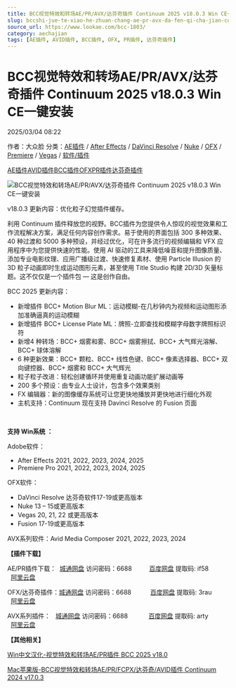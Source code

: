 ```yaml
---
title: BCC视觉特效和转场AE/PR/AVX/达芬奇插件 Continuum 2025 v18.0.3 Win CE一键安装
slug: bccshi-jue-te-xiao-he-zhuan-chang-ae-pr-avx-da-fen-qi-cha-jian-continuum-2025-v18-0-3-win-ceyi-jian-an-zhuang
source_url: https://www.lookae.com/bcc-1803/
category: aechajian
tags: [AE插件, AVID插件, BCC插件, OFX, PR插件, 达芬奇插件]
---
```

# BCC视觉特效和转场AE/PR/AVX/达芬奇插件 Continuum 2025 v18.0.3 Win CE一键安装

2025/03/04 08:22

作者：大众脸
分类：[AE插件](https://www.lookae.com/after-effects/aechajian/) / [After Effects](https://www.lookae.com/after-effects/) / [DaVinci Resolve](https://www.lookae.com/qitarjcj/resolvezy/) / [Nuke](https://www.lookae.com/qitarjcj/nukezy/) / [OFX](https://www.lookae.com/qitarjcj/ofxzy/) / [Premiere](https://www.lookae.com/qitarjcj/premierezy/) / [Vegas](https://www.lookae.com/qitarjcj/vegaszy/) / [软件/插件](https://www.lookae.com/qitarjcj/)

[AE插件](https://www.lookae.com/tag/ae%e6%8f%92%e4%bb%b6/)[AVID插件](https://www.lookae.com/tag/avid%e6%8f%92%e4%bb%b6/)[BCC插件](https://www.lookae.com/tag/bcc%e6%8f%92%e4%bb%b6/)[OFX](https://www.lookae.com/tag/ofx/)[PR插件](https://www.lookae.com/tag/pr%e6%8f%92%e4%bb%b6/)[达芬奇插件](https://www.lookae.com/tag/%e8%be%be%e8%8a%ac%e5%a5%87%e6%8f%92%e4%bb%b6/)

![BCC视觉特效和转场AE/PR/AVX/达芬奇插件 Continuum 2025 v18.0.3 Win CE一键安装](https://www.lookae.com/wp-content/uploads/2024/11/BCC-2025.jpg "BCC视觉特效和转场AE/PR/AVX/达芬奇插件 Continuum 2025 v18.0.3 Win CE一键安装-LookAE.com")

v18.0.3 更新内容：优化粒子幻觉插件缓存。

利用 Continuum 插件释放您的视野。BCC插件为您提供令人惊叹的视觉效果和工作流程解决方案，满足任何内容创作需求。易于使用的界面包括 300 多种效果、40 种过渡和 5000 多种预设，并经过优化，可在许多流行的视频编辑和 VFX 应用程序中为您提供快速的性能。使用 AI 驱动的工具来降低噪音和提升图像质量、添加专业电影纹理、应用广播级过渡、快速修复素材、使用 Particle Illusion 的 3D 粒子动画即时生成运动图形元素，甚至使用 Title Studio 构建 2D/3D 矢量标题。这不仅仅是一个插件包 — 这是创作自由。

BCC 2025 更新内容：

* 新增插件 BCC+ Motion Blur ML：运动模糊-在几秒钟内为视频和运动图形添加准确逼真的运动模糊
* 新增插件 BCC+ License Plate ML：牌照-立即查找和模糊字母数字牌照标识符
* 新增4 种转场：BCC+ 烟雾和雾、BCC+ 烟雾擦拭、BCC+ 大气辉光溶解、BCC+ 球体溶解
* 6 种更新效果：BCC+ 颗粒、BCC+ 线性色键、BCC+ 像素选择器、BCC+ 双向键控器、BCC+ 烟雾和 BCC+ 大气辉光
* 粒子粒子改进：轻松创建循环并使用重复动画功能扩展动画等
* 200 多个预设：由专业人士设计，包含多个效果类别
* FX 编辑器：新的图像缓存系统可让您更快地播放并更快地进行细化外观
* 主机支持：Continuum 现在支持 Davinci Resolve 的 Fusion 页面

[﻿﻿﻿](http://cloud.video.taobao.com/play/u/null/p/1/e/6/t/1/490738345095.mp4)

**支持 Win系统 ：**

Adobe软件：

* After Effects 2021, 2022, 2023, 2024, 2025
* Premiere Pro 2021, 2022, 2023, 2024, 2025

OFX软件：

* DaVinci Resolve 达芬奇软件17-19或更高版本
* Nuke 13 – 15或更高版本
* Vegas 20, 21, 22 或更高版本
* Fusion 17-19或更高版本

AVX系列软件：Avid Media Composer 2021, 2022, 2023, 2024

**【插件下载】**

AE/PR插件下载：  [城通网盘](https://url70.ctfile.com/f/2827370-1466475919-966d32?p=4431) 访问密码：6688          [百度网盘](https://pan.baidu.com/s/12owws_WHrvKcOi3HSWOG8g?pwd=if58) 提取码: if58             [阿里云盘](https://www.alipan.com/s/ZrcCLZaFCce)

OFX/达芬奇插件：[城通网盘](https://url70.ctfile.com/f/2827370-1466475781-bb8d61?p=4431) 访问密码：6688           [百度网盘](https://pan.baidu.com/s/1pzlQzdU7y86wepbauozbeA?pwd=3rau) 提取码: 3rau           [阿里云盘](https://www.alipan.com/s/WLFQP1N2gsG)

AVX系列插件：   [城通网盘](https://url70.ctfile.com/f/2827370-1466475955-df08cc?p=4431) 访问密码：6688            [百度网盘](https://pan.baidu.com/s/1D-Jr399wI5pALvsXdA15NQ?pwd=arty) 提取码: arty             [阿里云盘](https://www.alipan.com/s/raMUE6knNkq)

**【其他相关】**

[Win中文汉化-视觉特效和转场AE/PR插件 BCC 2025 v18.0](https://www.lookae.com/bcc-2021-ch/)

[Mac苹果版-BCC视觉特效和转场AE/PR/FCPX/达芬奇/AVID插件 Continuum 2024 v17.0.3](https://www.lookae.com/bcc-2024-mac/)
